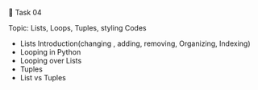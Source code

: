 🛑 Task 04

Topic: Lists, Loops, Tuples, styling Codes

- Lists Introduction(changing , adding, removing, Organizing, Indexing)
- Looping in Python 
- Looping over Lists
- Tuples
- List vs Tuples